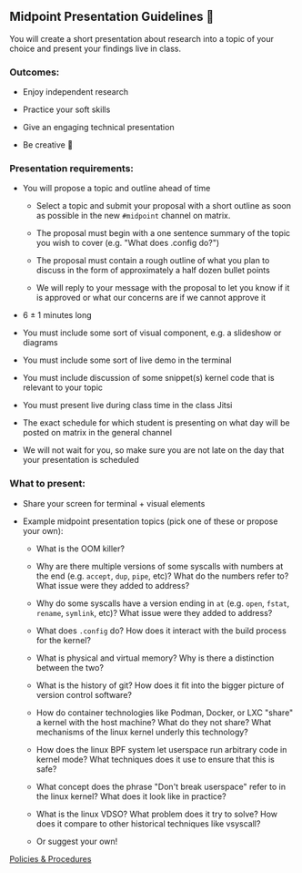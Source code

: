 ## Midpoint Presentation Guidelines 🔬

You will create a short presentation about research into a topic of your choice and present your findings live in class.

### Outcomes:

- Enjoy independent research

- Practice your soft skills

- Give an engaging technical presentation

- Be creative 🙂

### Presentation requirements:

- You will propose a topic and outline ahead of time

    - Select a topic and submit your proposal with a short outline as soon as possible in the new `#midpoint` channel on matrix.

    - The proposal must begin with a one sentence summary of the topic you wish to cover (e.g. "What does .config do?")

    - The proposal must contain a rough outline of what you plan to discuss in the form of approximately a half dozen bullet points

    - We will reply to your message with the proposal to let you know if it is approved or what our concerns are if we cannot approve it
    
- 6 ± 1 minutes long

- You must include some sort of visual component, e.g. a slideshow or diagrams

- You must include some sort of live demo in the terminal

- You must include discussion of some snippet(s) kernel code that is relevant to your topic

- You must present live during class time in the class Jitsi

- The exact schedule for which student is presenting on what day will be posted on matrix in the general channel

- We will not wait for you, so make sure you are not late on the day that your presentation is scheduled

### What to present:

- Share your screen for terminal + visual elements

- Example midpoint presentation topics (pick one of these or propose your own):

    - What is the OOM killer?

    - Why are there multiple versions of some syscalls with numbers at the end (e.g. `accept`, `dup`, `pipe`, etc)? What do the numbers refer to? What issue were they added to address?

    - Why do some syscalls have a version ending in `at` (e.g. `open`, `fstat`, `rename`, `symlink`, etc)? What issue were they added to address?

    - What does `.config` do? How does it interact with the build process for the kernel?

    - What is physical and virtual memory? Why is there a distinction between the two?

    - What is the history of git? How does it fit into the bigger picture of version control software?

    - How do container technologies like Podman, Docker, or LXC "share" a kernel with the host machine? What do they not share? What mechanisms of the linux kernel underly this technology?

    - How does the linux BPF system let userspace run arbitrary code in kernel mode? What techniques does it use to ensure that this is safe?

    - What concept does the phrase "Don't break userspace" refer to in the linux kernel? What does it look like in practice?

    - What is the linux VDSO? What problem does it try to solve? How does it compare to other historical techniques like vsyscall?

    - Or suggest your own!

[Policies & Procedures](/course/spring2025-utsa/faq/procedures)
